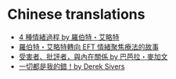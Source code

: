 # Chinese translations
- [4 種情緒過程 by 羅伯特・艾略特](s.htm?p=emotions_zh)
- [羅伯特・艾略特轉向 EFT 情緒聚焦療法的故事](s.htm?p=robert_eft_zh)
- [受害者、批評者，與內在關係 by 巴芭拉・麥加文](s.htm?p=irf_barbara)
- [一切都是我的錯！by Derek Sivers](s.htm?p=my_fault)
